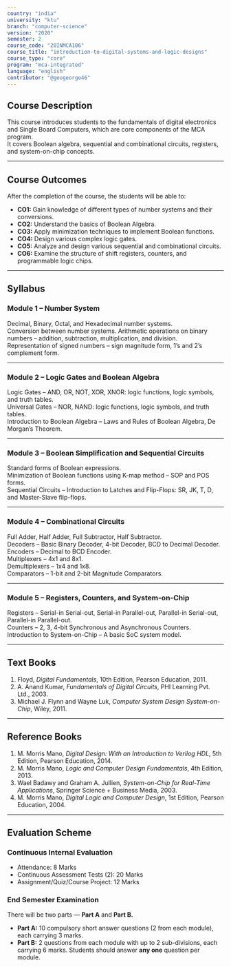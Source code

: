 ```yaml
---
country: "india"
university: "ktu"
branch: "computer-science"
version: "2020"
semester: 2
course_code: "20INMCA106"
course_title: "introduction-to-digital-systems-and-logic-designs"
course_type: "core"
program: "mca-integrated"
language: "english"
contributor: "@geogeorge46"
---
```


## Course Description
This course introduces students to the fundamentals of digital electronics and Single Board Computers, which are core components of the MCA program.  
It covers Boolean algebra, sequential and combinational circuits, registers, and system-on-chip concepts.

---

## Course Outcomes
After the completion of the course, the students will be able to:

- **CO1:** Gain knowledge of different types of number systems and their conversions.  
- **CO2:** Understand the basics of Boolean Algebra.  
- **CO3:** Apply minimization techniques to implement Boolean functions.  
- **CO4:** Design various complex logic gates.  
- **CO5:** Analyze and design various sequential and combinational circuits.  
- **CO6:** Examine the structure of shift registers, counters, and programmable logic chips.

---

## Syllabus

### Module 1 – Number System
Decimal, Binary, Octal, and Hexadecimal number systems.  
Conversion between number systems. Arithmetic operations on binary numbers – addition, subtraction, multiplication, and division.  
Representation of signed numbers – sign magnitude form, 1’s and 2’s complement form.

---

### Module 2 – Logic Gates and Boolean Algebra
Logic Gates – AND, OR, NOT, XOR, XNOR: logic functions, logic symbols, and truth tables.  
Universal Gates – NOR, NAND: logic functions, logic symbols, and truth tables.  
Introduction to Boolean Algebra – Laws and Rules of Boolean Algebra, De Morgan’s Theorem.

---

### Module 3 – Boolean Simplification and Sequential Circuits
Standard forms of Boolean expressions.  
Minimization of Boolean functions using K-map method – SOP and POS forms.  
Sequential Circuits – Introduction to Latches and Flip-Flops: SR, JK, T, D, and Master-Slave flip-flops.

---

### Module 4 – Combinational Circuits
Full Adder, Half Adder, Full Subtractor, Half Subtractor.  
Decoders – Basic Binary Decoder, 4-bit Decoder, BCD to Decimal Decoder.  
Encoders – Decimal to BCD Encoder.  
Multiplexers – 4x1 and 8x1.  
Demultiplexers – 1x4 and 1x8.  
Comparators – 1-bit and 2-bit Magnitude Comparators.

---

### Module 5 – Registers, Counters, and System-on-Chip
Registers – Serial-in Serial-out, Serial-in Parallel-out, Parallel-in Serial-out, Parallel-in Parallel-out.  
Counters – 2, 3, 4-bit Synchronous and Asynchronous Counters.  
Introduction to System-on-Chip – A basic SoC system model.

---

## Text Books
1. Floyd, *Digital Fundamentals*, 10th Edition, Pearson Education, 2011.  
2. A. Anand Kumar, *Fundamentals of Digital Circuits*, PHI Learning Pvt. Ltd., 2003.  
3. Michael J. Flynn and Wayne Luk, *Computer System Design System-on-Chip*, Wiley, 2011.

---

## Reference Books
1. M. Morris Mano, *Digital Design: With an Introduction to Verilog HDL*, 5th Edition, Pearson Education, 2014.  
2. M. Morris Mano, *Logic and Computer Design Fundamentals*, 4th Edition, 2013.  
3. Wael Badawy and Graham A. Jullien, *System-on-Chip for Real-Time Applications*, Springer Science + Business Media, 2003.  
4. M. Morris Mano, *Digital Logic and Computer Design*, 1st Edition, Pearson Education, 2004.

---

## Evaluation Scheme

### Continuous Internal Evaluation
- Attendance: 8 Marks  
- Continuous Assessment Tests (2): 20 Marks  
- Assignment/Quiz/Course Project: 12 Marks  

### End Semester Examination
There will be two parts — **Part A** and **Part B.**  
- **Part A:** 10 compulsory short answer questions (2 from each module), each carrying 3 marks.  
- **Part B:** 2 questions from each module with up to 2 sub-divisions, each carrying 6 marks. Students should answer **any one** question per module.
